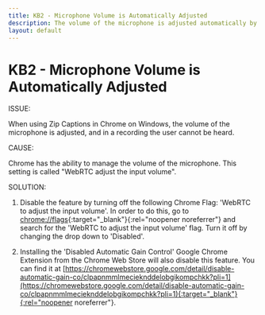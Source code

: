 ```yaml
---
title: KB2 - Microphone Volume is Automatically Adjusted
description: The volume of the microphone is adjusted automatically by Zip Captions
layout: default
---
```

<h1>KB2 - Microphone Volume is Automatically Adjusted</h1>

ISSUE: 

When using Zip Captions in Chrome on Windows, the volume of the microphone is adjusted, and in a recording the user cannot be heard.

CAUSE:

Chrome has the ability to manage the volume of the microphone. This setting is called "WebRTC adjust the input volume".

SOLUTION:

1. Disable the feature by turning off the following Chrome Flag: 'WebRTC to adjust the input volume'. In order to do this, go to [chrome://flags](chrome://flags){:target="_blank"}{:rel="noopener noreferrer"} and search for the 'WebRTC to adjust the input volume' flag. Turn it off by changing the drop down to 'Disabled'.

2. Installing the 'Disabled Automatic Gain Control' Google Chrome Extension from the Chrome Web Store will also disable this feature. You can find it at [https://chromewebstore.google.com/detail/disable-automatic-gain-co/clpapnmmlmecieknddelobgikompchkk?pli=1](https://chromewebstore.google.com/detail/disable-automatic-gain-co/clpapnmmlmecieknddelobgikompchkk?pli=1){:target="_blank"}{:rel="noopener noreferrer"}.